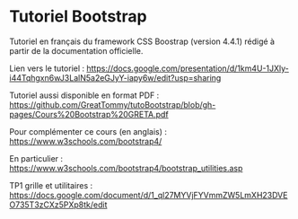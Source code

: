 # Tutoriel Bootstrap

Tutoriel en français du framework CSS Boostrap (version 4.4.1) rédigé à partir de la documentation officielle.

Lien vers le tutoriel : https://docs.google.com/presentation/d/1km4U-1JXly-i44Tqhgxn6wJ3LalN5a2eGJyY-iapy6w/edit?usp=sharing

Tutoriel aussi disponible en format PDF : https://github.com/GreatTommy/tutoBootstrap/blob/gh-pages/Cours%20Bootstrap%20GRETA.pdf

Pour complémenter ce cours (en anglais) : https://www.w3schools.com/bootstrap4/

En particulier : https://www.w3schools.com/bootstrap4/bootstrap_utilities.asp

TP1 grille et utilitaires : https://docs.google.com/document/d/1_ql27MYVjFYVmmZW5LmXH23DVEO735T3zCXz5PXp8tk/edit
